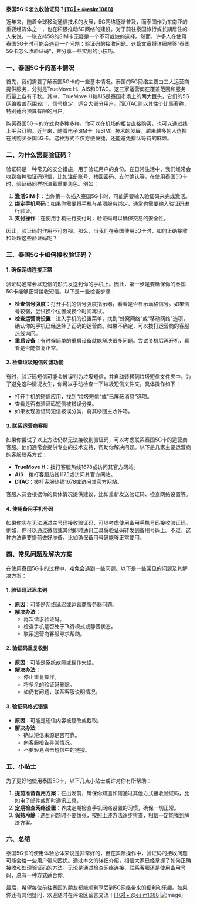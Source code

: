 **泰国5G卡怎么收验证码？[[TG💪+ @esim1088](https://t.me/s/esim1088)]**

近年来，随着全球移动通信技术的发展，5G网络逐渐普及，而泰国作为东南亚的重要经济体之一，也在积极推动5G网络的建设。对于前往泰国旅行或长期居住的人来说，一张支持5G的SIM卡无疑是一个不可或缺的选择。然而，许多人在使用泰国5G卡时可能会遇到一个问题：验证码的接收问题。这篇文章将详细解答“泰国5G卡怎么收验证码”，并分享一些实用的小技巧。

### 一、泰国5G卡的基本情况

首先，我们需要了解泰国5G卡的一些基本情况。泰国的5G网络主要由三大运营商提供服务，分别是TrueMove H、AIS和DTAC。这三家运营商在覆盖范围和服务质量上各有千秋。其中，TrueMove H和AIS是泰国市场上的两大巨头，它们的5G网络覆盖范围较广，信号稳定，适合大部分用户。而DTAC则以其性价比高著称，特别适合预算有限的用户。

购买泰国5G卡的方式也多种多样。你可以在机场的柜台直接购买，也可以通过线上平台订购。近年来，随着电子SIM卡（eSIM）技术的发展，越来越多的人选择在线购买泰国5G卡。这种方式不仅方便快捷，还能避免排队等待的麻烦。

### 二、为什么需要验证码？

验证码是一种常见的安全措施，用于验证用户的身份。在日常生活中，我们经常会收到各种验证码短信，比如注册账号、找回密码、支付确认等。在使用泰国5G卡时，验证码同样扮演着重要角色。例如：

1. **激活SIM卡**：当你第一次插入泰国5G卡时，可能需要输入验证码来完成激活。
2. **绑定手机号码**：如果你需要将手机与某项服务绑定，通常也需要输入验证码进行验证。
3. **支付操作**：在使用手机进行支付时，验证码可以确保交易的安全性。

因此，验证码的作用不可忽视。那么，当我们在泰国使用5G卡时，如何正确接收和处理这些验证码呢？

### 三、泰国5G卡如何接收验证码？

#### 1. 确保网络连接正常

验证码通常会以短信的形式发送到你的手机上。因此，第一步是要确保你的泰国5G卡能够正常接收短信。以下是一些检查步骤：

- **检查信号强度**：打开手机的信号强度指示器，看看是否显示满格信号。如果信号较弱，尝试换个位置或换个时间再试。
- **检查运营商设置**：进入手机的设置菜单，找到“蜂窝网络”或“移动网络”选项，确认你的手机已经选择了正确的运营商。如果不确定，可以拨打运营商的客服热线询问。
- **重启设备**：有时候简单的重启设备就能解决很多问题。尝试关机后再开机，看看是否能恢复正常。

#### 2. 检查垃圾短信过滤功能

有时，验证码短信可能会被误判为垃圾短信，并自动转移到垃圾短信文件夹中。为了避免这种情况发生，你可以手动检查一下垃圾短信文件夹。具体操作如下：

- 打开手机的短信应用，找到“垃圾短信”或“已屏蔽消息”选项。
- 查看是否有验证码短信被错误分类。
- 如果发现验证码短信被误分类，将其移回主收件箱。

#### 3. 联系运营商客服

如果你尝试了以上方法仍然无法接收到验证码，可以考虑联系泰国5G卡的运营商客服。他们通常会提供专业的技术支持，帮助你解决问题。以下是几家主要运营商的客服联系方式：

- **TrueMove H**：拨打客服热线1678或访问其官方网站。
- **AIS**：拨打客服热线1175或访问其官方网站。
- **DTAC**：拨打客服热线1678或访问其官方网站。

客服人员会根据你的具体情况提供建议，比如重新发送验证码、检查网络设置等。

#### 4. 使用备用手机号码

如果你实在无法通过主号码接收验证码，可以考虑使用备用手机号码接收验证码。例如，你可以通过微信或其他即时通讯工具将验证码转发到备用号码上。不过，这种方法需要提前做好准备，比如确保备用号码能够正常使用。

### 四、常见问题及解决方案

在使用泰国5G卡的过程中，难免会遇到一些问题。以下是一些常见的问题及其解决方案：

#### 1. 验证码迟迟未到

- **原因**：可能是网络延迟或运营商服务器问题。
- **解决办法**：
  - 再次请求验证码。
  - 检查手机是否处于飞行模式或静音状态。
  - 联系运营商客服寻求帮助。

#### 2. 验证码重复收到

- **原因**：可能是系统故障或操作失误。
- **解决办法**：
  - 停止重复操作。
  - 将多余的验证码删除。
  - 如仍有问题，联系客服说明情况。

#### 3. 验证码格式错误

- **原因**：可能是短信内容被篡改或截取。
- **解决办法**：
  - 确认短信来源是否可靠。
  - 向客服报告异常情况。
  - 不要轻易点击短信中的链接。

### 五、小贴士

为了更好地使用泰国5G卡，以下几点小贴士或许对你有所帮助：

1. **提前准备备用方案**：在出发前，确保你知道如何通过其他方式接收验证码，比如电子邮件或即时通讯工具。
2. **定期检查网络设置**：养成定期检查手机网络设置的习惯，确保一切正常。
3. **保持冷静**：遇到问题时不要慌张，按照上述方法逐步排查，相信一定能找到解决方案。

### 六、总结

泰国5G卡的使用体验总体来说是非常好的，但在实际操作中，验证码的接收问题可能会给一些用户带来困扰。通过本文的详细介绍，相信大家已经掌握了如何正确接收和处理验证码的方法。无论是通过检查网络连接、联系客服还是使用备用号码，总有一种方式适合你。

最后，希望每位前往泰国的朋友都能顺利享受到5G网络带来的便利和乐趣。如果你还有其他疑问，欢迎随时在评论区留言交流！[[TG💪+ @esim1088](https://t.me/s/esim1088) ![Image](https://i.postimg.cc/4NQfJmqS/Snipaste-2025-05-13-00-14-12.png)]